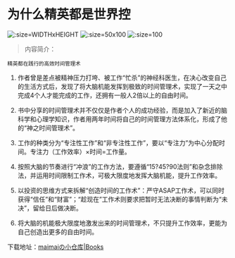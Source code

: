 # 为什么精英都是世界控

![](https://cdn.staticaly.com/gh/maimai977977/images@master/202306041305492.jpg ':size=WIDTHxHEIGHT')
![](https://cdn.staticaly.com/gh/maimai977977/images@master/202306041305492.jpg ':size=50x100')
![](https://cdn.staticaly.com/gh/maimai977977/images@master/202306041305492.jpg ':size=100')

> 内容简介：

`精英都在践行的高效时间管理术`

1. 作者曾是差点被精神压力打垮、被工作“忙杀”的神经科医生，在决心改变自己的生活方式后，发现了将大脑机能发挥到极致的时间管理术，实现了一天之中完成4个人才能完成的工作，还拥有一般人2倍以上的自由时间。

2. 书中分享的时间管理术并不仅仅是作者个人的成功经验，而是加入了新近的脑科学和心理学知识，作者用两年时间将自己的时间管理方法体系化，形成了他的“神之时间管理术”。

3. 工作的种类分为“专注性工作”和“非专注性工作”，要以“专注力”为中心分配时间。专注力（工作效率）×时间=工作量。

4. 按照大脑的节奏进行“冲浪”的工作方法，要遵循“15?45?90法则”和杂念排除法，并运用时间限制工作术，可极大限度地发挥大脑机能，提升工作效率。

5. 以投资的思维方式来拆解“创造时间的工作术”：严守ASAP工作术，可以同时获得“信任”和“财富”；“趁现在”工作术则要求把暂时无法决断的事情判断为“未决”，留给日后做决断。

6. 将大脑的机能极大限度地激发出来的时间管理术，不只提升工作效率，更能为自己创造出更多的自由时间。

下载地址：[maimaiの小仓库|Books](http://maimai977977.ysepan.com/)